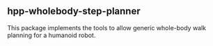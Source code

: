 hpp-wholebody-step-planner
--------------------------

This package implements the tools to allow generic whole-body walk
planning for a humanoid robot.
